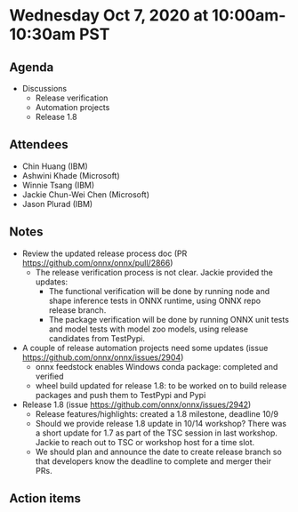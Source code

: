 <!--- SPDX-License-Identifier: Apache-2.0 -->

# Wednesday Oct 7, 2020 at 10:00am-10:30am PST

## Agenda
* Discussions
    * Release verification
    * Automation projects
    * Release 1.8

## Attendees
* Chin Huang (IBM)
* Ashwini Khade (Microsoft)
* Winnie Tsang (IBM)
* Jackie Chun-Wei Chen (Microsoft)
* Jason Plurad (IBM)

## Notes
* Review the updated release process doc (PR https://github.com/onnx/onnx/pull/2866)
  * The release verification process is not clear. Jackie provided the updates:
    * The functional verification will be done by running node and shape inference tests in ONNX runtime, using ONNX repo release branch.
    * The package verification will be done by running ONNX unit tests and model tests with model zoo models, using release candidates from TestPypi.
* A couple of release automation projects need some updates (issue https://github.com/onnx/onnx/issues/2904)
  * onnx feedstock enables Windows conda package: completed and verified
  * wheel build updated for release 1.8: to be worked on to build release packages and push them to TestPypi and Pypi
* Release 1.8 (issue https://github.com/onnx/onnx/issues/2942)
  * Release features/highlights: created a 1.8 milestone, deadline 10/9
  * Should we provide release 1.8 update in 10/14 workshop? There was a short update for 1.7 as part of the TSC session in last workshop. Jackie to reach out to TSC or workshop host for a time slot.
  * We should plan and announce the date to create release branch so that developers know the deadline to complete and merger their PRs.

## Action items
